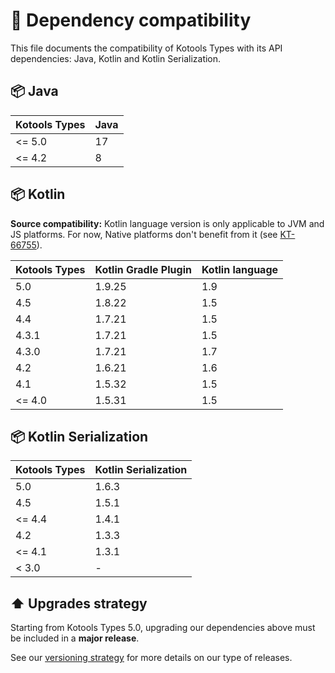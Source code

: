 # 🔗 Dependency compatibility

This file documents the compatibility of Kotools Types with its API
dependencies: Java, Kotlin and Kotlin Serialization.

## 📦 Java

| Kotools Types | Java |
|---------------|------|
| <= 5.0        | 17   |
| <= 4.2        | 8    |

## 📦 Kotlin

**Source compatibility:** Kotlin language version is only applicable to JVM
and JS platforms. For now, Native platforms don't benefit from it (see
[KT-66755](https://youtrack.jetbrains.com/projects/KT/issues/KT-66755)).

| Kotools Types | Kotlin Gradle Plugin | Kotlin language |
|---------------|----------------------|-----------------|
| 5.0           | 1.9.25               | 1.9             |
| 4.5           | 1.8.22               | 1.5             |
| 4.4           | 1.7.21               | 1.5             |
| 4.3.1         | 1.7.21               | 1.5             |
| 4.3.0         | 1.7.21               | 1.7             |
| 4.2           | 1.6.21               | 1.6             |
| 4.1           | 1.5.32               | 1.5             |
| <= 4.0        | 1.5.31               | 1.5             |

## 📦 Kotlin Serialization

| Kotools Types | Kotlin Serialization |
|---------------|----------------------|
| 5.0           | 1.6.3                |
| 4.5           | 1.5.1                |
| <= 4.4        | 1.4.1                |
| 4.2           | 1.3.3                |
| <= 4.1        | 1.3.1                |
| < 3.0         | -                    |

## ⬆️ Upgrades strategy

Starting from Kotools Types 5.0, upgrading our dependencies above must be
included in a **major release**.

See our [versioning strategy](versioning-strategy.md) for more details on our
type of releases.
